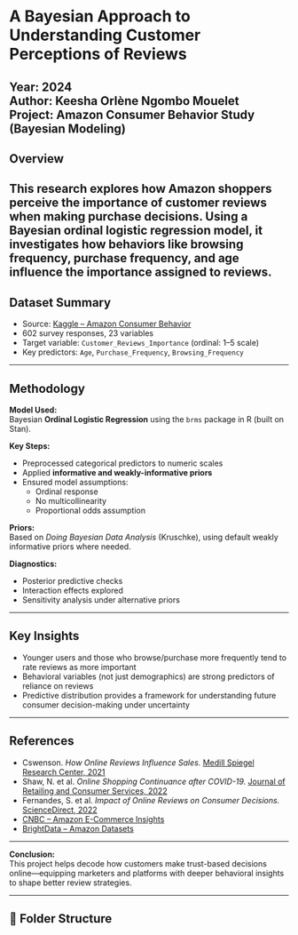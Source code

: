 # A Bayesian Approach to Understanding Customer Perceptions of Reviews

 **Year:** 2024  
**Author:** Keesha Orlène Ngombo Mouelet  
**Project:** Amazon Consumer Behavior Study (Bayesian Modeling)
---

## Overview
This research explores how Amazon shoppers perceive the importance of **customer reviews** when making purchase decisions. Using a Bayesian ordinal logistic regression model, it investigates how behaviors like **browsing frequency**, **purchase frequency**, and **age** influence the **importance assigned to reviews**.
---

## Dataset Summary
- Source: [Kaggle – Amazon Consumer Behavior](https://www.kaggle.com/datasets/swathiunnikrishnan/amazon-consumer-behaviour-dataset)
- 602 survey responses, 23 variables  
- Target variable: `Customer_Reviews_Importance` (ordinal: 1–5 scale)  
- Key predictors: `Age`, `Purchase_Frequency`, `Browsing_Frequency`
---

##  Methodology

**Model Used:**  
Bayesian **Ordinal Logistic Regression** using the `brms` package in R (built on Stan).

**Key Steps:**
- Preprocessed categorical predictors to numeric scales
- Applied **informative and weakly-informative priors**
- Ensured model assumptions:
  - Ordinal response
  - No multicollinearity
  - Proportional odds assumption

**Priors:**  
Based on *Doing Bayesian Data Analysis* (Kruschke), using default weakly informative priors where needed.

**Diagnostics:**
- Posterior predictive checks  
- Interaction effects explored  
- Sensitivity analysis under alternative priors

---

## Key Insights

- Younger users and those who browse/purchase more frequently tend to rate reviews as more important
- Behavioral variables (not just demographics) are strong predictors of reliance on reviews
- Predictive distribution provides a framework for understanding future consumer decision-making under uncertainty


---

## References

- Cswenson. *How Online Reviews Influence Sales.* [Medill Spiegel Research Center, 2021](https://spiegel.medill.northwestern.edu/how-online-reviews-influence-sales/)
- Shaw, N. et al. *Online Shopping Continuance after COVID-19.* [Journal of Retailing and Consumer Services, 2022](https://pmc.ncbi.nlm.nih.gov/articles/PMC9216200/)
- Fernandes, S. et al. *Impact of Online Reviews on Consumer Decisions.* [ScienceDirect, 2022](https://www.sciencedirect.com/science/article/abs/pii/S096969892200159X)
- [CNBC – Amazon E-Commerce Insights](https://www.cnbc.com/2021/06/18/as-e-commerce-sales-proliferate-amazon-holds-on-to-top-onliNe-retail-spot.htm)
- [BrightData – Amazon Datasets](https://brightdata.com/cp/datasets/browse/gd_l7q7dkf244hwjntr0?id=hl_a48e367b&tab=sample)

---

**Conclusion:**  
This project helps decode how customers make trust-based decisions online—equipping marketers and platforms with deeper behavioral insights to shape better review strategies.



---

## 📂 Folder Structure

